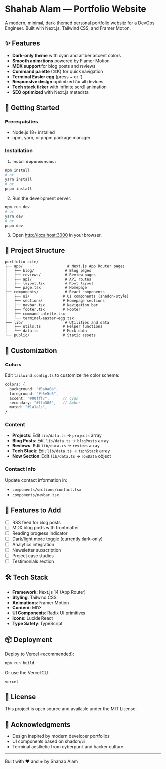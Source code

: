 # Shahab Alam — Portfolio Website

A modern, minimal, dark-themed personal portfolio website for a DevOps Engineer. Built with Next.js, Tailwind CSS, and Framer Motion.

## ✨ Features

- **Dark-only theme** with cyan and amber accent colors
- **Smooth animations** powered by Framer Motion
- **MDX support** for blog posts and reviews
- **Command palette** (⌘K) for quick navigation
- **Terminal Easter egg** (press ~ or `)
- **Responsive design** optimized for all devices
- **Tech stack ticker** with infinite scroll animation
- **SEO optimized** with Next.js metadata

## 🚀 Getting Started

### Prerequisites

- Node.js 18+ installed
- npm, yarn, or pnpm package manager

### Installation

1. Install dependencies:

```bash
npm install
# or
yarn install
# or
pnpm install
```

2. Run the development server:

```bash
npm run dev
# or
yarn dev
# or
pnpm dev
```

3. Open [http://localhost:3000](http://localhost:3000) in your browser.

## 📁 Project Structure

```
portfolio-site/
├── app/                    # Next.js App Router pages
│   ├── blog/              # Blog pages
│   ├── reviews/           # Review pages
│   ├── api/               # API routes
│   ├── layout.tsx         # Root layout
│   └── page.tsx           # Homepage
├── components/            # React components
│   ├── ui/               # UI components (shadcn-style)
│   ├── sections/         # Homepage sections
│   ├── navbar.tsx        # Navigation bar
│   ├── footer.tsx        # Footer
│   ├── command-palette.tsx
│   └── terminal-easter-egg.tsx
├── lib/                   # Utilities and data
│   ├── utils.ts          # Helper functions
│   └── data.ts           # Mock data
└── public/               # Static assets
```

## 🎨 Customization

### Colors

Edit `tailwind.config.ts` to customize the color scheme:

```typescript
colors: {
  background: "#0a0a0a",
  foreground: "#e5e5e5",
  accent: "#00fff7",      // Cyan
  secondary: "#ffb300",   // Amber
  muted: "#1a1a1a",
}
```

### Content

- **Projects**: Edit `lib/data.ts` → `projects` array
- **Blog Posts**: Edit `lib/data.ts` → `blogPosts` array
- **Reviews**: Edit `lib/data.ts` → `reviews` array
- **Tech Stack**: Edit `lib/data.ts` → `techStack` array
- **Now Section**: Edit `lib/data.ts` → `nowData` object

### Contact Info

Update contact information in:
- `components/sections/contact.tsx`
- `components/navbar.tsx`

## 🔮 Features to Add

- [ ] RSS feed for blog posts
- [ ] MDX blog posts with frontmatter
- [ ] Reading progress indicator
- [ ] Dark/light mode toggle (currently dark-only)
- [ ] Analytics integration
- [ ] Newsletter subscription
- [ ] Project case studies
- [ ] Testimonials section

## 🛠️ Tech Stack

- **Framework**: Next.js 14 (App Router)
- **Styling**: Tailwind CSS
- **Animations**: Framer Motion
- **Content**: MDX
- **UI Components**: Radix UI primitives
- **Icons**: Lucide React
- **Type Safety**: TypeScript

## 📦 Deployment

Deploy to Vercel (recommended):

```bash
npm run build
```

Or use the Vercel CLI:

```bash
vercel
```

## 📝 License

This project is open source and available under the MIT License.

## 🙏 Acknowledgments

- Design inspired by modern developer portfolios
- UI components based on shadcn/ui
- Terminal aesthetic from cyberpunk and hacker culture

---

Built with ❤️ and ☕ by Shahab Alam

